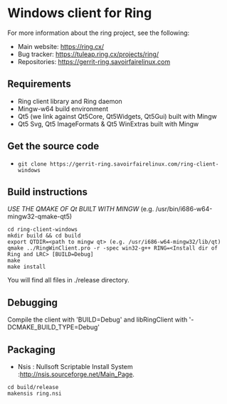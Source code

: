 # Windows client for Ring

For more information about the ring project, see the following:

- Main website: https://ring.cx/
- Bug tracker: https://tuleap.ring.cx/projects/ring/
- Repositories: https://gerrit-ring.savoirfairelinux.com

## Requirements

- Ring client library and Ring daemon
- Mingw-w64 build environment
- Qt5 (we link against Qt5Core, Qt5Widgets, Qt5Gui) built with Mingw
- Qt5 Svg, Qt5 ImageFormats & Qt5 WinExtras built with Mingw

## Get the source code

 - ```git clone https://gerrit-ring.savoirfairelinux.com/ring-client-windows```

## Build instructions

*USE THE QMAKE OF Qt BUILT WITH MINGW* (e.g. /usr/bin/i686-w64-mingw32-qmake-qt5)

```
cd ring-client-windows
mkdir build && cd build
export QTDIR=<path to mingw qt> (e.g. /usr/i686-w64-mingw32/lib/qt)
qmake ../RingWinClient.pro -r -spec win32-g++ RING=<Install dir of Ring and LRC> [BUILD=Debug]
make
make install
```

You will find all files in ./release directory.

## Debugging

Compile the client with 'BUILD=Debug' and libRingClient with '-DCMAKE_BUILD_TYPE=Debug'


## Packaging

* Nsis : Nullsoft Scriptable Install System :http://nsis.sourceforge.net/Main_Page.

```
cd build/release
makensis ring.nsi
```
